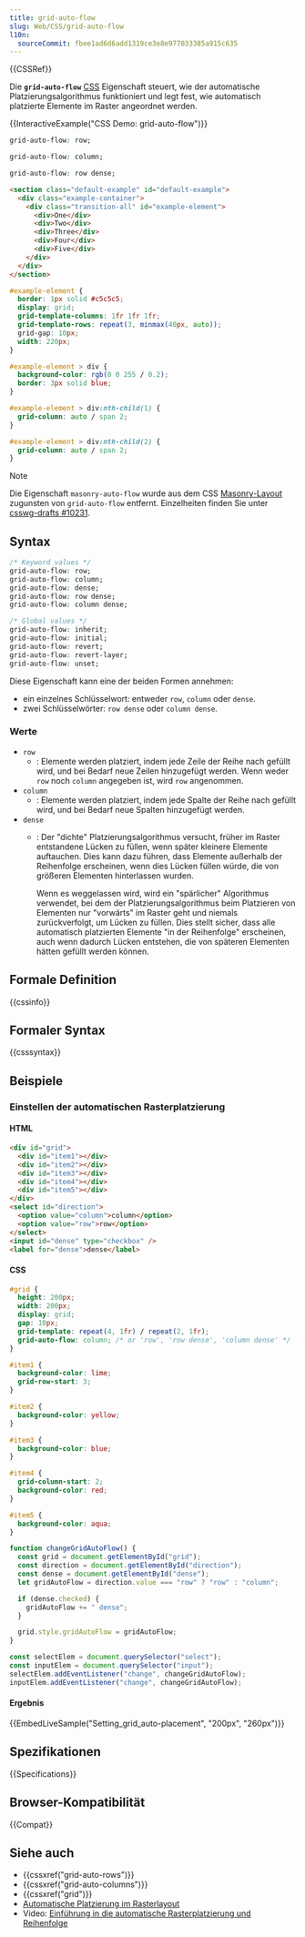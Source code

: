```yaml
---
title: grid-auto-flow
slug: Web/CSS/grid-auto-flow
l10n:
  sourceCommit: fbee1ad6d6add1319ce3e8e977033385a915c635
---
```


{{CSSRef}}

Die **`grid-auto-flow`** [CSS](/de/docs/Web/CSS) Eigenschaft steuert, wie der automatische Platzierungsalgorithmus funktioniert und legt fest, wie automatisch platzierte Elemente im Raster angeordnet werden.

{{InteractiveExample("CSS Demo: grid-auto-flow")}}

```css interactive-example-choice
grid-auto-flow: row;
```

```css interactive-example-choice
grid-auto-flow: column;
```

```css interactive-example-choice
grid-auto-flow: row dense;
```

```html interactive-example
<section class="default-example" id="default-example">
  <div class="example-container">
    <div class="transition-all" id="example-element">
      <div>One</div>
      <div>Two</div>
      <div>Three</div>
      <div>Four</div>
      <div>Five</div>
    </div>
  </div>
</section>
```

```css interactive-example
#example-element {
  border: 1px solid #c5c5c5;
  display: grid;
  grid-template-columns: 1fr 1fr 1fr;
  grid-template-rows: repeat(3, minmax(40px, auto));
  grid-gap: 10px;
  width: 220px;
}

#example-element > div {
  background-color: rgb(0 0 255 / 0.2);
  border: 3px solid blue;
}

#example-element > div:nth-child(1) {
  grid-column: auto / span 2;
}

#example-element > div:nth-child(2) {
  grid-column: auto / span 2;
}
```

> [!NOTE]
> Die Eigenschaft `masonry-auto-flow` wurde aus dem CSS [Masonry-Layout](/de/docs/Web/CSS/CSS_grid_layout/Masonry_layout) zugunsten von `grid-auto-flow` entfernt.
> Einzelheiten finden Sie unter [csswg-drafts #10231](https://github.com/w3c/csswg-drafts/issues/10231).

## Syntax

```css
/* Keyword values */
grid-auto-flow: row;
grid-auto-flow: column;
grid-auto-flow: dense;
grid-auto-flow: row dense;
grid-auto-flow: column dense;

/* Global values */
grid-auto-flow: inherit;
grid-auto-flow: initial;
grid-auto-flow: revert;
grid-auto-flow: revert-layer;
grid-auto-flow: unset;
```

Diese Eigenschaft kann eine der beiden Formen annehmen:

- ein einzelnes Schlüsselwort: entweder `row`, `column` oder `dense`.
- zwei Schlüsselwörter: `row dense` oder `column dense`.

### Werte

- `row`
  - : Elemente werden platziert, indem jede Zeile der Reihe nach gefüllt wird, und bei Bedarf neue Zeilen hinzugefügt werden. Wenn weder `row` noch `column` angegeben ist, wird `row` angenommen.
- `column`
  - : Elemente werden platziert, indem jede Spalte der Reihe nach gefüllt wird, und bei Bedarf neue Spalten hinzugefügt werden.
- `dense`
  - : Der "dichte" Platzierungsalgorithmus versucht, früher im Raster entstandene Lücken zu füllen, wenn später kleinere Elemente auftauchen. Dies kann dazu führen, dass Elemente außerhalb der Reihenfolge erscheinen, wenn dies Lücken füllen würde, die von größeren Elementen hinterlassen wurden.

    Wenn es weggelassen wird, wird ein "spärlicher" Algorithmus verwendet, bei dem der Platzierungsalgorithmus beim Platzieren von Elementen nur "vorwärts" im Raster geht und niemals zurückverfolgt, um Lücken zu füllen. Dies stellt sicher, dass alle automatisch platzierten Elemente "in der Reihenfolge" erscheinen, auch wenn dadurch Lücken entstehen, die von späteren Elementen hätten gefüllt werden können.

## Formale Definition

{{cssinfo}}

## Formaler Syntax

{{csssyntax}}

## Beispiele

### Einstellen der automatischen Rasterplatzierung

#### HTML

```html
<div id="grid">
  <div id="item1"></div>
  <div id="item2"></div>
  <div id="item3"></div>
  <div id="item4"></div>
  <div id="item5"></div>
</div>
<select id="direction">
  <option value="column">column</option>
  <option value="row">row</option>
</select>
<input id="dense" type="checkbox" />
<label for="dense">dense</label>
```

#### CSS

```css
#grid {
  height: 200px;
  width: 200px;
  display: grid;
  gap: 10px;
  grid-template: repeat(4, 1fr) / repeat(2, 1fr);
  grid-auto-flow: column; /* or 'row', 'row dense', 'column dense' */
}

#item1 {
  background-color: lime;
  grid-row-start: 3;
}

#item2 {
  background-color: yellow;
}

#item3 {
  background-color: blue;
}

#item4 {
  grid-column-start: 2;
  background-color: red;
}

#item5 {
  background-color: aqua;
}
```

```js hidden
function changeGridAutoFlow() {
  const grid = document.getElementById("grid");
  const direction = document.getElementById("direction");
  const dense = document.getElementById("dense");
  let gridAutoFlow = direction.value === "row" ? "row" : "column";

  if (dense.checked) {
    gridAutoFlow += " dense";
  }

  grid.style.gridAutoFlow = gridAutoFlow;
}

const selectElem = document.querySelector("select");
const inputElem = document.querySelector("input");
selectElem.addEventListener("change", changeGridAutoFlow);
inputElem.addEventListener("change", changeGridAutoFlow);
```

#### Ergebnis

{{EmbedLiveSample("Setting_grid_auto-placement", "200px", "260px")}}

## Spezifikationen

{{Specifications}}

## Browser-Kompatibilität

{{Compat}}

## Siehe auch

- {{cssxref("grid-auto-rows")}}
- {{cssxref("grid-auto-columns")}}
- {{cssxref("grid")}}
- [Automatische Platzierung im Rasterlayout](/de/docs/Web/CSS/CSS_grid_layout/Auto-placement_in_grid_layout)
- Video: [Einführung in die automatische Rasterplatzierung und Reihenfolge](https://gridbyexample.com/video/series-auto-placement-order/)
